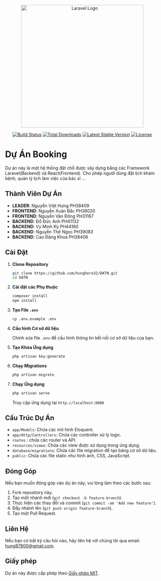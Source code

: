 <p align="center"><a href="https://laravel.com" target="_blank"><img src="https://raw.githubusercontent.com/laravel/art/master/logo-lockup/5%20SVG/2%20CMYK/1%20Full%20Color/laravel-logolockup-cmyk-red.svg" width="400" alt="Laravel Logo"></a></p>

<p align="center">
<a href="https://github.com/laravel/framework/actions"><img src="https://github.com/laravel/framework/workflows/tests/badge.svg" alt="Build Status"></a>
<a href="https://packagist.org/packages/laravel/framework"><img src="https://img.shields.io/packagist/dt/laravel/framework" alt="Total Downloads"></a>
<a href="https://packagist.org/packages/laravel/framework"><img src="https://img.shields.io/packagist/v/laravel/framework" alt="Latest Stable Version"></a>
<a href="https://packagist.org/packages/laravel/framework"><img src="https://img.shields.io/packagist/l/laravel/framework" alt="License"></a>
</p>

# Dự Án Booking

Dự án này là một hệ thống đặt chỗ được xây dựng bằng các Framework Laravel(Backend) và React(Frontend). Cho phép người dùng đặt lịch khám bệnh, quản lý lịch làm việc của bác sĩ ...

## Thành Viên Dự Án

- **LEADER**: Nguyễn Việt Hưng PH38409
- **FRONTEND**: Nguyễn Xuân Bắc PH36020
- **FRONTEND**: Nguyễn Văn Đông PH31167
- **BACKEND**: Đỗ Đức Anh PH41132
- **BACKEND**: Vy Minh Kỳ PH44180
- **BACKEND**: Nguyễn Thế Ngọc PH39083
- **BACKEND**: Cao Đăng Khoa PH38406

## Cài Đặt

1. **Clone Repository**

    ```bash
    git clone https://github.com/hunghero32/DATN.git
    cd DATN
    ```

2. **Cài đặt các Phụ thuộc**

    ```bash
    composer install
    npm install
    ```

3. **Tạo File `.env`**

    ```bash
    cp .env.example .env
    ```

4. **Cấu hình Cơ sở dữ liệu**

    Chỉnh sửa file `.env` để cấu hình thông tin kết nối cơ sở dữ liệu của bạn.

5. **Tạo Khóa Ứng dụng**

    ```bash
    php artisan key:generate
    ```

6. **Chạy Migrations**

    ```bash
    php artisan migrate
    ```

7. **Chạy Ứng dụng**

    ```bash
    php artisan serve
    ```

    Truy cập ứng dụng tại `http://localhost:8000`

## Cấu Trúc Dự Án

- `app/Models`: Chứa các mô hình Eloquent.
- `app/Http/Controllers`: Chứa các controller xử lý logic.
- `routes` : chứa các router và API.
- `resources/views`: Chứa các view được sử dụng trong ứng dụng.
- `database/migrations`: Chứa các file migration để tạo bảng cơ sở dữ liệu.
- `public`: Chứa các file static như hình ảnh, CSS, JavaScript.

## Đóng Góp

Nếu bạn muốn đóng góp vào dự án này, vui lòng làm theo các bước sau:

1. Fork repository này.
2. Tạo một nhánh mới (`git checkout -b feature-branch`).
3. Thực hiện các thay đổi và commit (`git commit -am 'Add new feature'`).
4. Đẩy nhánh lên (`git push origin feature-branch`).
5. Tạo một Pull Request.

## Liên Hệ

Nếu bạn có bất kỳ câu hỏi nào, hãy liên hệ với chúng tôi qua email: [hung87800@gmail.com](mailto:hung87800@gmail.com).

## Giấy phép

Dự án này được cấp phép theo [Giấy phép MIT](LICENSE).

